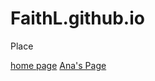 # FaithL.github.io
Place
<!DOCTYPE html>
<html>
<head>
<title>Loading Page</title>
</head>
<body>
<a href="index/index.html">home page</a>
<a href="Ana/Ana.html">Ana's Page</a> 
</body>
</html>
